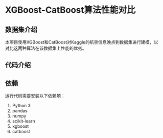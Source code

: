 # XGBoost-CatBoost算法性能对比
## 数据集介绍

本项目使用XGBoost和CatBoost对Kaggle的航空信息晚点到数据集进行建模，以对比这两种算法在该数据集上性能的优劣。

## 代码介绍



## 依赖
运行代码需要安装以下依赖项：
1. Python 3
2. pandas
3. numpy
4. scikit-learn
5. xgboost
6. catboost

